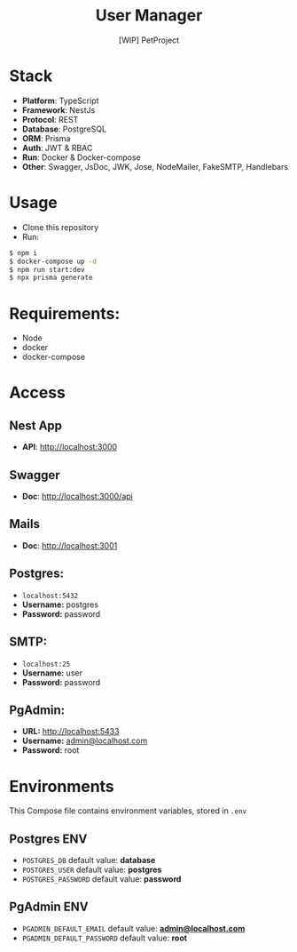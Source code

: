 <h1 align="center"> User Manager</h1>
<p align="center">[WIP] PetProject</p>

# Stack

- **Platform**: TypeScript
- **Framework**: NestJs
- **Protocol**: REST
- **Database**: PostgreSQL
- **ORM**: Prisma
- **Auth**: JWT & RBAC
- **Run**: Docker & Docker-compose
- **Other**: Swagger, JsDoc, JWK, Jose, NodeMailer, FakeSMTP, Handlebars

# Usage

- Clone this repository
- Run:

```bash
$ npm i
$ docker-compose up -d
$ npm run start:dev
$ npx prisma generate
```

# Requirements:

- Node
- docker
- docker-compose

# Access

## Nest App

- **API**: [http://localhost:3000](http://localhost:3000)

## Swagger

- **Doc**: [http://localhost:3000/api](http://localhost:3000/api)

## Mails

- **Doc**: [http://localhost:3001](http://localhost:3001)

## Postgres:

- `localhost:5432`
- **Username:** postgres
- **Password:** password

## SMTP:

- `localhost:25`
- **Username:** user
- **Password:** password

## PgAdmin:

- **URL:** [http://localhost:5433](http://localhost:5433)
- **Username:** admin@localhost.com
- **Password:** root

# Environments

This Compose file contains environment variables, stored in `.env`

## Postgres ENV

- `POSTGRES_DB` default value: **database**
- `POSTGRES_USER` default value: **postgres**
- `POSTGRES_PASSWORD` default value: **password**

## PgAdmin ENV

- `PGADMIN_DEFAULT_EMAIL` default value: **admin@localhost.com**
- `PGADMIN_DEFAULT_PASSWORD` default value: **root**
